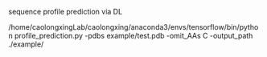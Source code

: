 sequence profile prediction via DL


/home/caolongxingLab/caolongxing/anaconda3/envs/tensorflow/bin/python profile_prediction.py -pdbs example/test.pdb -omit_AAs C -output_path ./example/
